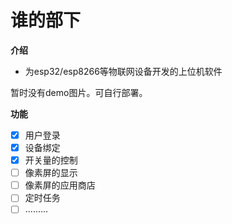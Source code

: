 # 谁的部下

**介绍**
- 为esp32/esp8266等物联网设备开发的上位机软件

暂时没有demo图片。可自行部署。

**功能**
- [x] 用户登录 
- [x] 设备绑定
- [x] 开关量的控制
- [ ] 像素屏的显示
- [ ] 像素屏的应用商店
- [ ] 定时任务
- [ ] .........
